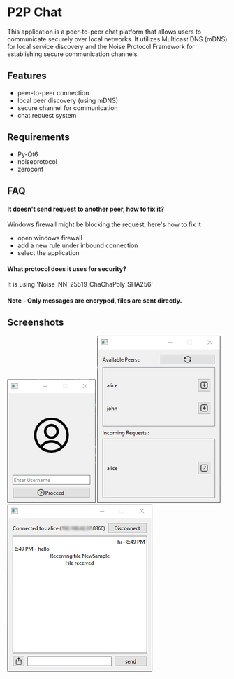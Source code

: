 
# P2P Chat

This application is a peer-to-peer chat platform that allows users to communicate securely over local networks. It utilizes Multicast DNS (mDNS) for local service discovery and the Noise Protocol Framework for establishing secure communication channels.


## Features

- peer-to-peer connection
- local peer discovery (using mDNS)
- secure channel for communication
- chat request system


## Requirements

- Py-Qt6
- noiseprotocol
- zeroconf
    
## FAQ

#### It doesn't send request to another peer, how to fix it?
Windows firewall might be blocking the request, here's how to fix it
 - open windows firewall
 - add a new rule under inbound connection
 - select the application 

#### What protocol does it uses for security?

It is using 'Noise_NN_25519_ChaChaPoly_SHA256'

#### Note - Only messages are encryped, files are sent directly. 


## Screenshots

![Login Window](/screenshots/login.png)
![Request Window](/screenshots/conn_demo.png)
![Chat Window](/screenshots/chat_demo.png)

